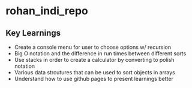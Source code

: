 # rohan_indi_repo

## Key Learnings
- Create a console menu for user to choose options w/ recursion
- Big O notation and the difference in run times between different sorts
- Use stacks in order to create a calculator by converting to polish notation
- Various data strcutures that can be used to sort objects in arrays 
- Understand how to use github pages to present learnings better

